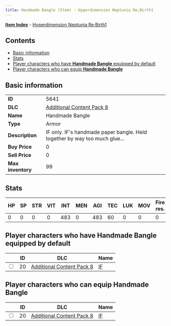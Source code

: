 ```yaml
---
title: Handmade Bangle (Item) - Hyperdimension Neptunia Re;Birth1
---
```


[**Item Index**](/neptunia/rb1/item/index.html) - [Hyperdimension Neptunia Re;Birth1](/neptunia/rb1)

## Contents

- [Basic information](#basic-information)
- [Stats](#stats)
- [Player characters who have **Handmade Bangle** equipped by default](#player-characters-who-have-handmade-bangle-equipped-by-default)
- [Player characters who can equip **Handmade Bangle**](#player-characters-who-can-equip-handmade-bangle)
## Basic information

|   |   |
| -- | -- |
| **ID** | 5641 |
| **DLC** | [Additional Content Pack 8](/neptunia/rb1/dlc/17-pack8.html) |
| **Name** | Handmade Bangle |
| **Type** | Armor |
| **Description** | IF only. IF's handmade paper bangle. Held together by way too much glue... |
| **Buy Price** | 0 |
| **Sell Price** | 0 |
| **Max inventory** | 99 |


## Stats

| HP | SP | STR | VIT | INT | MEN | AGI | TEC | LUK | MOV | Fire res. | Ice res. | Wind res. | Lightning res. |
| -- | -- | --- | --- | --- | --- | --- | --- | --- | --- | --------- | -------- | --------- | -------------- |
| 0 | 0 | 0 | 0 | 483 | 0 | 483 | 60 | 0 | 0 | 0 | 0 | 0 | 0 |


## Player characters who have **Handmade Bangle** equipped by default

|    | ID | DLC | Name |
| -- | -- | --- | ---- |
| <input type="checkbox" id="rb1-player-17-20" class="trackbox" /> | 20 | [Additional Content Pack 8](/neptunia/rb1/dlc/17-pack8.html) | [IF](/neptunia/rb1/player/17-20-if.html) |


## Player characters who can equip **Handmade Bangle**

|    | ID | DLC | Name |
| -- | -- | --- | ---- |
| <input type="checkbox" id="rb1-player-17-20" class="trackbox" /> | 20 | [Additional Content Pack 8](/neptunia/rb1/dlc/17-pack8.html) | [IF](/neptunia/rb1/player/17-20-if.html) |
